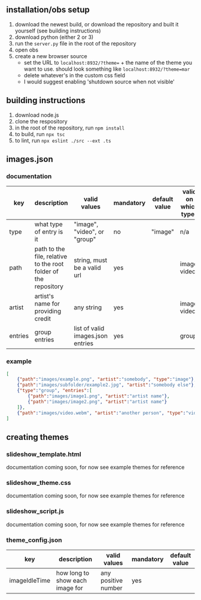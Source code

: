 ## installation/obs setup
 1. download the newest build, or download the repository and built it yourself (see building instructions)
 1. download python (either 2 or 3)
 1. run the `server.py` file in the root of the repository
 1. open obs
 1. create a new browser source
     - set the URL to `localhost:8932/?theme=` + the name of the theme you want to use. should look something like `localhost:8932/?theme=mar`
     - delete whatever's in the custom css field
     - I would suggest enabling 'shutdown source when not visible'

## building instructions
 1. download node.js
 1. clone the respository
 1. in the root of the repository, run `npm install`
 1. to build, run `npx tsc`
 1. to lint, run `npx eslint ./src --ext .ts`
 

## images.json
### documentation
|key|description|valid values|mandatory|default value|valid on which types|
|---|-----------|------------|---------|-------------|--------------------|
|type|what type of entry is it|"image", "video", or "group"|no|"image"|n/a|
|path|path to the file, relative to the root folder of the repository|string, must be a valid url|yes||image, video|
|artist|artist's name for providing credit|any string|yes||image, video|
|entries|group entries|list of valid images.json entries|yes||group|

### example
```json
[
	{"path":"images/example.png", "artist":"somebody", "type":"image"},
	{"path":"images/subfolder/example2.jpg", "artist":"somebody else"},
	{"type":"group", "entries":[
		{"path":"images/image1.png", "artist":"artist name"},
		{"path":"images/image2.png", "artist":"artist name"}
	]},
	{"path":"images/video.webm", "artist":"another person", "type":"video"}
]
```

## creating themes
### slideshow_template.html
documentation coming soon, for now see example themes for reference

### slideshow_theme.css
documentation coming soon, for now see example themes for reference

### slideshow_script.js
documentation coming soon, for now see example themes for reference

### theme_config.json
|key|description|valid values|mandatory|default value|
|---|-----------|------------|---------|-------------|
|imageIdleTime|how long to show each image for|any positive number|yes||
